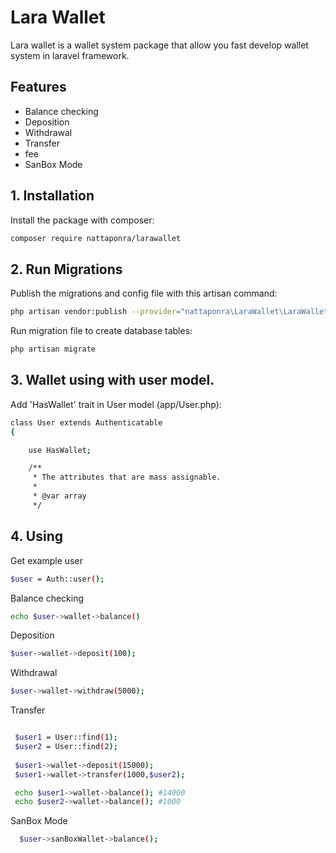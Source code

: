 
# Lara Wallet

Lara wallet is a wallet system package that allow you fast develop wallet system in laravel framework.
## Features
 - Balance checking
 - Deposition
 - Withdrawal
 - Transfer
 - fee 
 - SanBox Mode

## 1. Installation

Install the package with composer:

```bash
composer require nattaponra/larawallet
```

## 2. Run Migrations

Publish the migrations and config file with this artisan command:

```bash
php artisan vendor:publish --provider="nattaponra\LaraWallet\LaraWalletServiceProvider"
```
Run migration file to create database tables:

```bash
php artisan migrate
```
## 3. Wallet using with user model.

 Add 'HasWallet' trait in User model (app/User.php):

```bash
class User extends Authenticatable
{

    use HasWallet;

    /**
     * The attributes that are mass assignable.
     *
     * @var array
     */
```
 
## 4. Using

Get example user 
```bash
$user = Auth::user();
```
Balance checking

```bash
echo $user->wallet->balance()
```
Deposition

```bash
$user->wallet->deposit(100);
```
Withdrawal
```bash
$user->wallet->withdraw(5000);
```
Transfer
```bash

 $user1 = User::find(1);
 $user2 = User::find(2);
 
 $user1->wallet->deposit(15000);
 $user1->wallet->transfer(1000,$user2);

 echo $user1->wallet->balance(); #14000
 echo $user2->wallet->balance(); #1000

```
SanBox Mode 
```bash
  $user->sanBoxWallet->balance();
```
